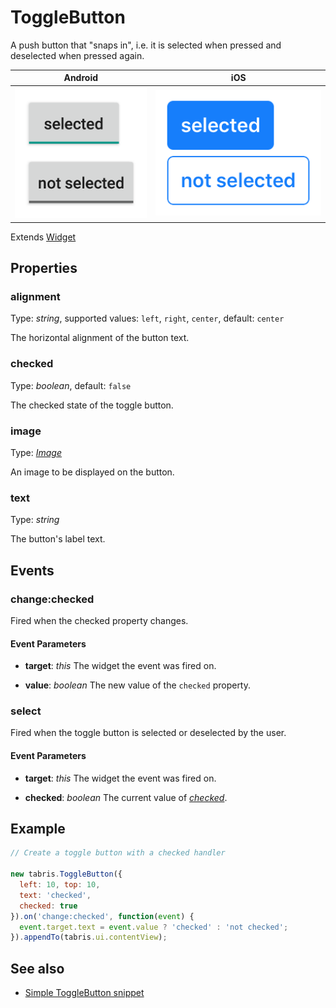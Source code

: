 ---
---
# ToggleButton

A push button that "snaps in", i.e. it is selected when pressed and deselected when pressed again.

Android | iOS
--- | ---
![ToggleButton on Android](img/android/ToggleButton.png) | ![ToggleButton on iOS](img/ios/ToggleButton.png)

Extends [Widget](Widget.md)

## Properties

### alignment

Type: *string*, supported values: `left`, `right`, `center`, default: `center`

The horizontal alignment of the button text.

### checked

Type: *boolean*, default: `false`

The checked state of the toggle button.

### image

Type: *[Image](../types.md#image)*

An image to be displayed on the button.

### text

Type: *string*

The button's label text.


## Events

### change:checked

Fired when the checked property changes.

#### Event Parameters 

- **target**: *this*
    The widget the event was fired on.

- **value**: *boolean*
    The new value of the `checked` property.




### select

Fired when the toggle button is selected or deselected by the user.

#### Event Parameters 

- **target**: *this*
    The widget the event was fired on.

- **checked**: *boolean*
    The current value of *[checked](#checked)*.





## Example

```js
// Create a toggle button with a checked handler

new tabris.ToggleButton({
  left: 10, top: 10,
  text: 'checked',
  checked: true
}).on('change:checked', function(event) {
  event.target.text = event.value ? 'checked' : 'not checked';
}).appendTo(tabris.ui.contentView);
```
## See also

- [Simple ToggleButton snippet](https://github.com/eclipsesource/tabris-js/tree/v2.0.0-beta2/snippets/togglebutton.js)
